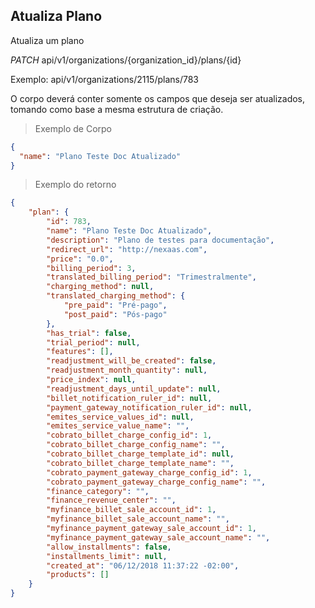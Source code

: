 ## Atualiza Plano

Atualiza um plano

<div class="api-endpoint">
  <div class="endpoint-data">
    <i class="label label-get">PATCH</i>
     api/v1/organizations/{organization_id}/plans/{id}
  </div>
</div>

Exemplo: api/v1/organizations/2115/plans/783

O corpo deverá conter somente os campos que deseja ser atualizados, tomando como base a mesma estrutura de criação.

> Exemplo de Corpo

```json
{
  "name": "Plano Teste Doc Atualizado"
}
```

> Exemplo do retorno

```json
{
    "plan": {
        "id": 783,
        "name": "Plano Teste Doc Atualizado",
        "description": "Plano de testes para documentação",
        "redirect_url": "http://nexaas.com",
        "price": "0.0",
        "billing_period": 3,
        "translated_billing_period": "Trimestralmente",
        "charging_method": null,
        "translated_charging_method": {
            "pre_paid": "Pré-pago",
            "post_paid": "Pós-pago"
        },
        "has_trial": false,
        "trial_period": null,
        "features": [],
        "readjustment_will_be_created": false,
        "readjustment_month_quantity": null,
        "price_index": null,
        "readjustment_days_until_update": null,
        "billet_notification_ruler_id": null,
        "payment_gateway_notification_ruler_id": null,
        "emites_service_values_id": null,
        "emites_service_value_name": "",
        "cobrato_billet_charge_config_id": 1,
        "cobrato_billet_charge_config_name": "",
        "cobrato_billet_charge_template_id": null,
        "cobrato_billet_charge_template_name": "",
        "cobrato_payment_gateway_charge_config_id": 1,
        "cobrato_payment_gateway_charge_config_name": "",
        "finance_category": "",
        "finance_revenue_center": "",
        "myfinance_billet_sale_account_id": 1,
        "myfinance_billet_sale_account_name": "",
        "myfinance_payment_gateway_sale_account_id": 1,
        "myfinance_payment_gateway_sale_account_name": "",
        "allow_installments": false,
        "installments_limit": null,
        "created_at": "06/12/2018 11:37:22 -02:00",
        "products": []
    }
}
```